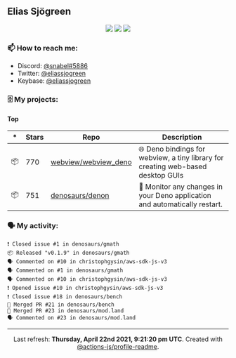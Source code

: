 ## Elias Sjögreen

<p align="center">
  <img src="https://img.shields.io/badge/🎂-dec. 2003-success" />
  <img src="https://img.shields.io/badge/🌎-Stockholm-informational" />
  <img src="https://img.shields.io/badge/👦-He/Him-informational" />
</p>

### 📫 How to reach me:

- Discord: [@snabel#5886](https://discord.com/users/267978757799673866)
- Twitter: [@eliassjogreen](https://twitter.com/eliassjogreen)
- Keybase: [@eliassjogreen](https://keybase.io/eliassjogreen)

### 🗄 My projects:

#### Top
|*|Stars|Repo|Description|
|---|---|---|---|
| 📦 | 770 | [webview/webview_deno](https://github.com/webview/webview_deno) | 🌐 Deno bindings for webview, a tiny library for creating web-based desktop GUIs |
| 📦 | 751 | [denosaurs/denon](https://github.com/denosaurs/denon) | 👀 Monitor any changes in your Deno application and automatically restart. |

### 🗣 My activity:

```
❗️ Closed issue #1 in denosaurs/gmath
📦 Released "v0.1.9" in denosaurs/gmath
🗣 Commented on #10 in christophgysin/aws-sdk-js-v3
🗣 Commented on #1 in denosaurs/gmath
🗣 Commented on #10 in christophgysin/aws-sdk-js-v3
❗️ Opened issue #10 in christophgysin/aws-sdk-js-v3
❗️ Closed issue #18 in denosaurs/bench
🎉 Merged PR #21 in denosaurs/bench
🎉 Merged PR #23 in denosaurs/mod.land
🗣 Commented on #23 in denosaurs/mod.land
```

------------
<p align="center">Last refresh: <b>Thursday, April 22nd 2021, 9:21:20 pm UTC</b>. Created with <a href=https://github.com/marketplace/actions/profile-readme>@actions-js/profile-readme</a>.</p>
